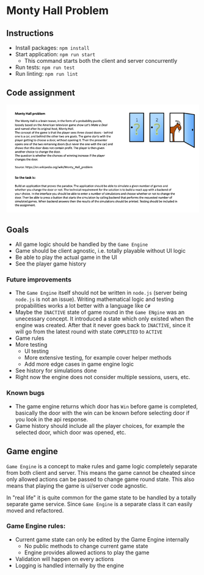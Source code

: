 # Monty Hall Problem
## Instructions
* Install packages: `npm install`
* Start application: `npm run start`
    - This command starts both the client and server concurrently
* Run tests: `npm run test`
* Run linting: `npm run lint`

## Code assignment
![Code assignment](static/assignment.png)

## Goals
* All game logic should be handled by the `Game Engine`
* Game should be client agnostic, i.e. totally playable without UI logic
* Be able to play the actual game in the UI
* See the player game history

### Future improvements
* The `Game Engine` itself should not be written in `node.js` (server being `node.js` is not an issue). Writing mathematical logic and testing propabilities works a lot better with a language like `C#`
* Maybe the `INACTIVE` state of game round in the `Game ENgine` was an unecessary concept. It introduced a state which only existed when the engine was created. After that it never goes back to `INACTIVE`, since it will go from the latest round with state `COMPLETED` to `ACTIVE`
* Game rules
* More testing
    - UI testing
    - More extensive testing, for example cover helper methods
    - Add more edge cases in game engine logic
* See history for simulations done
* Right now the engine does not consider multiple sessions, users, etc.

### Known bugs
* The game engine returns which door has `Win` before game is completed, basically the door with the win can be known before selecting door if you look in the api response.
* Game history should include all the player choices, for example the selected door, which door was opened, etc.

## Game engine
`Game Engine` is a concept to make rules and game logic completely separate from both client and server. This means the game cannot be cheated since only allowed actions can be passed to change game round state. This also means that playing the game is ui/server code agnostic.

In "real life" it is quite common for the game state to be handled by a totally separate game service. Since `Game Engine` is a separate class it can easily moved and refactored.

### Game Engine rules:
* Current game state can only be edited by the Game Engine internally
    - No public methods to change current game state
    - Engine provides allowed actions to play the game
* Validation will happen on every actions
* Logging is handled internally by the engine